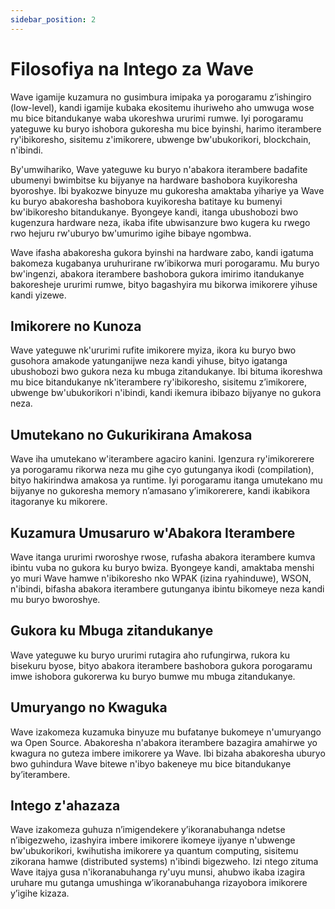 ```yaml
---
sidebar_position: 2
---
```


# Filosofiya na Intego za Wave

Wave igamije kuzamura no gusimbura imipaka ya porogaramu z’ishingiro (low-level), kandi igamije kubaka ekositemu ihuriweho aho umwuga wose mu bice bitandukanye waba ukoreshwa ururimi rumwe. Iyi porogaramu yateguwe ku buryo ishobora gukoresha mu bice byinshi, harimo iterambere ry'ibikoresho, sisitemu z'imikorere, ubwenge bw'ubukorikori, blockchain, n'ibindi.

By'umwihariko, Wave yateguwe ku buryo n'abakora iterambere badafite ubumenyi bwimbitse ku bijyanye na hardware bashobora kuyikoresha byoroshye. Ibi byakozwe binyuze mu gukoresha amaktaba yihariye ya Wave ku buryo abakoresha bashobora kuyikoresha batitaye ku bumenyi bw'ibikoresho bitandukanye. Byongeye kandi, itanga ubushobozi bwo kugenzura hardware neza, ikaba ifite ubwisanzure bwo kugera ku rwego rwo hejuru rw'uburyo bw'umurimo igihe bibaye ngombwa.

Wave ifasha abakoresha gukora byinshi na hardware zabo, kandi igatuma bakomeza kugabanya uruhurirane rw’ibikorwa muri porogaramu. Mu buryo bw'ingenzi, abakora iterambere bashobora gukora imirimo itandukanye bakoresheje ururimi rumwe, bityo bagashyira mu bikorwa imikorere yihuse kandi yizewe.

## Imikorere no Kunoza
Wave yateguwe nk'ururimi rufite imikorere myiza, ikora ku buryo bwo gusohora amakode yatunganijwe neza kandi yihuse, bityo igatanga ubushobozi bwo gukora neza ku mbuga zitandukanye. Ibi bituma ikoreshwa mu bice bitandukanye nk'iterambere ry'ibikoresho, sisitemu z’imikorere, ubwenge bw'ubukorikori n'ibindi, kandi ikemura ibibazo bijyanye no gukora neza.

## Umutekano no Gukurikirana Amakosa
Wave iha umutekano w'iterambere agaciro kanini. Igenzura ry'imikorerere ya porogaramu rikorwa neza mu gihe cyo gutunganya ikodi (compilation), bityo hakirindwa amakosa ya runtime. Iyi porogaramu itanga umutekano mu bijyanye no gukoresha memory n’amasano y’imikorerere, kandi ikabikora itagoranye ku mikorere.

## Kuzamura Umusaruro w'Abakora Iterambere
Wave itanga ururimi rworoshye rwose, rufasha abakora iterambere kumva ibintu vuba no gukora ku buryo bwiza. Byongeye kandi, amaktaba menshi yo muri Wave hamwe n'ibikoresho nko WPAK (izina ryahinduwe), WSON, n'ibindi, bifasha abakora iterambere gutunganya ibintu bikomeye neza kandi mu buryo bworoshye.

## Gukora ku Mbuga zitandukanye
Wave yateguwe ku buryo ururimi rutagira aho rufungirwa, rukora ku bisekuru byose, bityo abakora iterambere bashobora gukora porogaramu imwe ishobora gukorerwa ku buryo bumwe mu mbuga zitandukanye.

## Umuryango no Kwaguka
Wave izakomeza kuzamuka binyuze mu bufatanye bukomeye n'umuryango wa Open Source. Abakoresha n'abakora iterambere bazagira amahirwe yo kwagura no guteza imbere imikorere ya Wave. Ibi bizaha abakoresha uburyo bwo guhindura Wave bitewe n'ibyo bakeneye mu bice bitandukanye by’iterambere.

## Intego z'ahazaza
Wave izakomeza guhuza n’imigendekere y’ikoranabuhanga ndetse n’ibigezweho, izashyira imbere imikorere ikomeye ijyanye n'ubwenge bw'ubukorikori, kwihutisha imikorere ya quantum computing, sisitemu zikorana hamwe (distributed systems) n'ibindi bigezweho. Izi ntego zituma Wave itajya gusa n'ikoranabuhanga ry'uyu munsi, ahubwo ikaba izagira uruhare mu gutanga umushinga w’ikoranabuhanga rizayobora imikorere y’igihe kizaza.